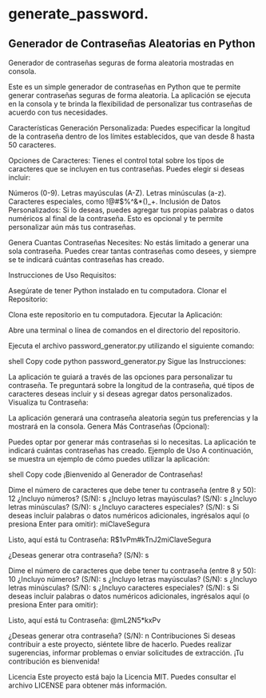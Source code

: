 # generate_password. 

## Generador de Contraseñas Aleatorias en Python
Generador de contraseñas seguras de forma aleatoria mostradas en consola. 

Este es un simple generador de contraseñas en Python que te permite generar contraseñas seguras de forma aleatoria. La aplicación se ejecuta en la consola y te brinda la flexibilidad de personalizar tus contraseñas de acuerdo con tus necesidades.

Características
Generación Personalizada: Puedes especificar la longitud de la contraseña dentro de los límites establecidos, que van desde 8 hasta 50 caracteres.

Opciones de Caracteres: Tienes el control total sobre los tipos de caracteres que se incluyen en tus contraseñas. Puedes elegir si deseas incluir:

Números (0-9).
Letras mayúsculas (A-Z).
Letras minúsculas (a-z).
Caracteres especiales, como !@#$%^&*()_+.
Inclusión de Datos Personalizados: Si lo deseas, puedes agregar tus propias palabras o datos numéricos al final de la contraseña. Esto es opcional y te permite personalizar aún más tus contraseñas.

Genera Cuantas Contraseñas Necesites: No estás limitado a generar una sola contraseña. Puedes crear tantas contraseñas como desees, y siempre se te indicará cuántas contraseñas has creado.

Instrucciones de Uso
Requisitos:

Asegúrate de tener Python instalado en tu computadora.
Clonar el Repositorio:

Clona este repositorio en tu computadora.
Ejecutar la Aplicación:

Abre una terminal o línea de comandos en el directorio del repositorio.

Ejecuta el archivo password_generator.py utilizando el siguiente comando:

shell
Copy code
python password_generator.py
Sigue las Instrucciones:

La aplicación te guiará a través de las opciones para personalizar tu contraseña. Te preguntará sobre la longitud de la contraseña, qué tipos de caracteres deseas incluir y si deseas agregar datos personalizados.
Visualiza tu Contraseña:

La aplicación generará una contraseña aleatoria según tus preferencias y la mostrará en la consola.
Genera Más Contraseñas (Opcional):

Puedes optar por generar más contraseñas si lo necesitas. La aplicación te indicará cuántas contraseñas has creado.
Ejemplo de Uso
A continuación, se muestra un ejemplo de cómo puedes utilizar la aplicación:

shell
Copy code
¡Bienvenido al Generador de Contraseñas!

Dime el número de caracteres que debe tener tu contraseña (entre 8 y 50): 12
¿Incluyo números? (S/N): s
¿Incluyo letras mayúsculas? (S/N): s
¿Incluyo letras minúsculas? (S/N): s
¿Incluyo caracteres especiales? (S/N): s
Si deseas incluir palabras o datos numéricos adicionales, ingrésalos aquí (o presiona Enter para omitir): miClaveSegura

Listo, aquí está tu Contraseña: R$1vPm#kTnJ2miClaveSegura

¿Deseas generar otra contraseña? (S/N): s

Dime el número de caracteres que debe tener tu contraseña (entre 8 y 50): 10
¿Incluyo números? (S/N): s
¿Incluyo letras mayúsculas? (S/N): s
¿Incluyo letras minúsculas? (S/N): s
¿Incluyo caracteres especiales? (S/N): s
Si deseas incluir palabras o datos numéricos adicionales, ingrésalos aquí (o presiona Enter para omitir):

Listo, aquí está tu Contraseña: @mL2N5*kxPv

¿Deseas generar otra contraseña? (S/N): n
Contribuciones
Si deseas contribuir a este proyecto, siéntete libre de hacerlo. Puedes realizar sugerencias, informar problemas o enviar solicitudes de extracción. ¡Tu contribución es bienvenida!

Licencia
Este proyecto está bajo la Licencia MIT. Puedes consultar el archivo LICENSE para obtener más información.







